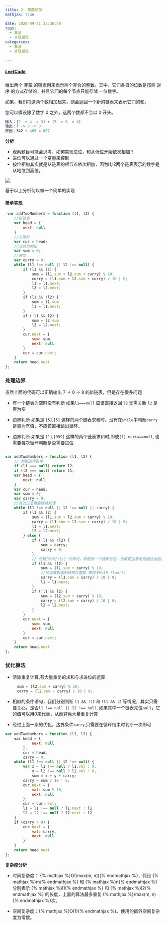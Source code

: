 ```yaml
---
title: 2. 两数相加
mathjax: true

date: 2020-09-21 23:36:40
tags:
  - 算法
  - 关联题目
categories:
  - 算法
  - 关联题目

---
```


##### [LeetCode](https://leetcode-cn.com/problems/add-two-numbers/)

给出两个 非空 的链表用来表示两个非负的整数。其中，它们各自的位数是按照 逆序 的方式存储的，并且它们的每个节点只能存储 一位数字。

如果，我们将这两个数相加起来，则会返回一个新的链表来表示它们的和。

您可以假设除了数字 0 之外，这两个数都不会以 0 开头。

```javascript
输入：(2 -> 4 -> 3) + (5 -> 6 -> 4)
输出：7 -> 0 -> 8
原因：342 + 465 = 807
```

**分析**

+ 观察题目可能会思考，如何实现进位，和从低位开始依次相加？
+ 进位可以通过一个变量来控制
+ 按位相加其实就是从链表的根节点依次相加，因为l1,l2两个链表表示的数字是从地位到高位。

![](0001.svg)

基于以上分析何以做一个简单的实现

#### 简单实现

```javascript
 var addTwoNumbers = function (l1, l2) {
    //新链表
    var head = {
        next: null
    }
    //头指针
    var cur = head;
    //当前为的和
    var sum = 0;
    //进位
    var curry = 0;
    while (l1 !== null || l2 !== null) {
        if (l1 && l2) {
            sum = (l1.sum + l2.sum + curry) % 10;
            curry = (l1.sum + l2.sum + curry) / 10 | 0;
            l1 = l1.next;
            l2 = l2.next;
        }
        if (l1 && !l2) {
            sum = l1.sum
            l1 = l1.next;
        }
        if (!l1 && l2) {
            sum = l2.sum
            l2 = l2.next;
        }
        cur.next = {
            sum: sum,
            next: null
        }
        cur = cur.next;
    }
    return head.next
};
```

### 处理边界

虽然上面的代码可以正确输出 7 -> 0 -> 8 的新链表，但是存在很多问题

+ 有一个链表为空时没有判断
   如果`l1===null` 应该直接返回 `l2` 无需关新 `l2` 是否为空

+  边界判断
   如果是 `[5]`,`[5]` 这样的两个链表求和时，没有在`while`中判断`carry`是否为有值，不应该直接跳出循环。

+  边界判断
   如果是 `[1]`,`[999]` 这样的两个链表求和时,即使`[1].next===null`, 也需要每次循环判断是否需要进位

```javascript

var addTwoNumbers = function (l1, l2) {
    // 判断边界条件
    if (l1 === null) return l2;
    if (l2 === null) return l1;
    var head = {
        next: null
    }
    var cur = head;
    var sum = 0;
    var carry = 0;
    //有进位是需要继续处理
    while (l1 !== null || l2 !== null || carry) {
        if (l1 && l2) {
            sum = (l1.sum + l2.sum + carry) % 10;
            carry = (l1.sum + l2.sum + carry) / 10 | 0;
            l1 = l1.next;
            l2 = l2.next;
        } else {
            if (!l1 && !l2) {
                sum = carry;
                carry = 0;
            }
            // 处理[999]+[1] 的情况，即使另一个链表为空，也需要注意是否回合当链表的值，产生进位的情况
            if (l1 && !l2) {
                sum = (l1.sum + carry) % 10;
                //位运算取强制转换位整数 等同于Math.floor()
                carry = (l1.sum + carry) / 10 | 0;
                l1 = l1.next;
            }
            if (!l1 && l2) {
                sum = (l2.sum + carry) % 10;
                carry = (l2.sum + carry) / 10 | 0;
                l2 = l2.next;
            }
        }
        cur.next = {
            sum: sum,
            next: null
        }
        cur = cur.next;
    }
    return head.next
};
```

### 优化算法

+ 清除重复计算,有大量重复的求和与求进位的运算

  ```javascript
    sum = (l2.sum + carry) % 10;
    carry = (l2.sum + carry) / 10 | 0;
  ```
+ 相似的条件语句，我们分别判断 `l1 && !l2` 和 `!l1 && l2` 等情况，其实只需要关心，是否`l1 !== null || l2 !== null`, 如果其中一个链表先位`null`，它的值可以用0来代替，从而避免大量重复计算

+ 经过上面一条的优化，边界条件`carry`,只需要在循环结束时判断一次即可

```javascript
var addTwoNumbers = function (l1, l2) {
    var head = {
            next: null
        },
        cur = head,
        carry = 0;
    while (l1 !== null || l2 !== null) {
        var x = l1 !== null ? l1.val : 0,
            y = l2 !== null ? l2.val : 0,
            sum = x + y + carry;
        carry = sum / 10 | 0;
        cur.next = {
            val: sum % 10,
            next: null
        }
        cur = cur.next;
        l1 = l1 !== null ? l1.next : l1
        l2 = l2 !== null ? l2.next : l2
    }
    if (carry > 0) {
        cur.next = {
            val: carry,
            next: null
        }
    }
    return head.next
};
```

**复杂度分析**

+ 时间复杂度： {% mathjax %}O(\max(m, n)){% endmathjax %}，假设 {% mathjax %}m{% endmathjax %} 和 {% mathjax %}n{% endmathjax %} 分别表示 {% mathjax %}l1{% endmathjax %} 和 {% mathjax %}l2{% endmathjax %} 的长度，上面的算法最多重复 {% mathjax %}\max(m, n){% endmathjax %}次。

+ 空间复杂度：{% mathjax %}O(1){% endmathjax %}。使用的额外空间复杂度为常数。